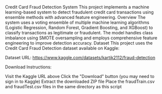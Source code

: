 Credit Card Fraud Detection System
This project implements a machine learning-based system to detect fraudulent credit card transactions using ensemble methods with advanced feature engineering.
Overview
The system uses a voting ensemble of multiple machine learning algorithms (Logistic Regression, Random Forest, Gradient Boosting, and XGBoost) to classify transactions as legitimate or fraudulent. The model handles class imbalance using SMOTE oversampling and employs comprehensive feature engineering to improve detection accuracy.
Dataset
This project uses the Credit Card Fraud Detection dataset available on Kaggle:

Dataset URL: https://www.kaggle.com/datasets/kartik2112/fraud-detection

Download Instructions:

Visit the Kaggle URL above
Click the "Download" button (you may need to sign in to Kaggle)
Extract the downloaded ZIP file
Place the fraudTrain.csv and fraudTest.csv files in the same directory as this script